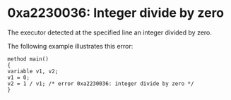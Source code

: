 # 0xa2230036: Integer divide by zero

The executor detected at the specified line an integer divided by zero.

&#x20;

The following example illustrates this error:

```
method main()
{
variable v1, v2;
v1 = 0;
v2 = 1 / v1; /* error 0xa2230036: integer divide by zero */
}
```

&#x20;
